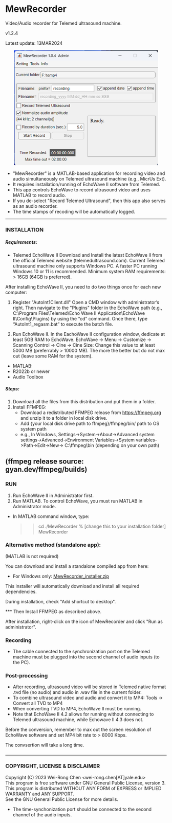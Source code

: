 # MewRecorder
Video/Audio recorder for Telemed ultrasound machine. 

v1.2.4

Latest update: 13MAR2024

<p align="center"><img src="./Screenshots/MWR_main-screen.png" width="450"></p>

- "MewRecorder" is a MATLAB-based application for recording video and audio simultaneously on Telemed ultrasound machine (e.g., MicrUs Ext).
- It requires installation/running of EchoWave II software from Telemed.
- This app controls EchoWave to record ultrasound video and uses MATLAB to record audio.
- If you de-select "Record Telemed Ultrasound", then this app also serves as an audio recorder.
- The time stamps of recoding will be automatically logged.  
------------------------------------------
### INSTALLATION
##### Requirements:

- Telemed EchoWave II 
Download and Install the latest EchoWave II from the official Telemed website (telemedultrasound.com).
Current Telemed ultrasound machine only supports Windows PC. 
A faster PC running Windows 10 or 11 is recommended. 
Minimum system RAM requirements: > 16GB (64GB is preferred).

After installing EchoWave II, you need to do two things once for each new computer:
1. Register "AutoInt1Client.dll"
   Open a CMD window with administrator’s right. Then navigate to the "Plugins" folder in the EchoWave path (e.g., C:\Program Files\Telemed\Echo Wave II Application\EchoWave II\Config\Plugins) by using the “cd” command.  Once there, type “AutoInt1_regasm.bat” to execute the batch file. 

2. Run EchoWave II.  In the EachoWave II configuration window, dedicate at least 5GB RAM to EchoWave. 
EchoWave -> Menu -> Customize -> Scanning Control -> Cine -> Cine Size:  Change this value to at least 5000 MB (preferrably > 10000 MB). The more the better but do not max out (leave some RAM for the system).

- MATLAB:
-   R2022b or newer
-   Audio Toolbox

##### Steps:
1. Download all the files from this distribution and put them in a folder. 
2. Install FFMPEG:
   - Download a redistributed FFMPEG release from https://ffmpeg.org and unzip it to a folder in local disk drive. 
   - Add {your local disk drive path to ffmpeg}/ffmpeg/bin/ path to OS system path
   - e.g., In Windows, Settings->System->About->Advanced system settings->Advanced->Environment Variables->System variables->Path->Edit->New-> C:\ffmpeg\bin (depending on your own path)
   
(ffmpeg release source: gyan.dev/ffmpeg/builds)
------------------------------------------
### RUN
1. Run EchoWave II in Administrator first.
2. Run MATLAB. To control EchoWave, you must run MATLAB in Administrator mode. 

- In MATLAB command window, type:
     >> cd ./MewRecorder  % [change this to your installation folder]  
     >> MewRecorder
     
### Alternative method (standalone app):
(MATLAB is not required)

You can download and install a standalone compiled app from here:

- For Windows only: [MewRecorder_installer.zip]([https://yaleedu-my.sharepoint.com/:u:/g/personal/wei-rong_chen_yale_edu/EeV_FBYzfTBIkzPBcC8BX60B8bI-TjZC0q0kRZqi8I5v0A?e=dLtlnr](https://1drv.ms/u/s!AseHGSjeaA-2tnReFKTHJEXJB2SN?e=R0v6yB))

This installer will automatically download and install all required dependencies.

During installation, check "Add shortcut to desktop". 

*** Then Install FFMPEG as described above. 

After installation, right-click on the icon of MewRecorder and click "Run as administrator". 
### Recording
- The cable connected to the synchronization port on the Telemed machine must be plugged into the second channel of audio inputs (to the PC).

### Post-processing
- After recording, ultrasound video will be stored in Telemed native format .tvd file (no audio) and audio in .wav file in the current folder. 
- To combine ultrasound video and audio and convert it to MP4: Tools -> Convert all TVD to MP4
- When converting TVD to MP4, EchoWave II must be running.
- Note that EchoWave II 4.2 allows for running without connecting to Telemed ultrasound machine, while Echowave II 4.3 does not.
  
Before the conversion, remember to max out the screen resolution of EchoWave software and set MP4 bit rate to > 8000 Kbps.

The convsertion will take a long time. 

###
--------------------------------
### COPYRIGHT, LICENSE & DISCLAIMER
Copyright (C) 2023 Wei-Rong Chen <wei-rong.chen[AT]yale.edu>  
This program is free software under GNU General Public License, version 3.  
This program is distributed WITHOUT ANY FORM of EXPRESS or IMPLIED WARRANTY and ANY SUPPORT.    
See the GNU General Public License for more details.  




   
- The time-synchonization port should be connected to the second channel of the audio inputs. 
